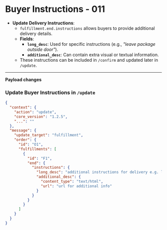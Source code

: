 # Buyer Instructions - 011

- **Update Delivery Instructions**:  
  - `fulfillment.end.instructions` allows buyers to provide additional delivery details.  
  - **Fields**:  
    - **`long_desc`**: Used for specific instructions (e.g., *"leave package outside door"*).  
    - **`additional_desc`**: Can contain extra visual or textual information.  
  - These instructions can be included in `/confirm` and updated later in `/update`.  

---

**Payload changes**

### Update Buyer Instructions in `/update`
```json
{
  "context": {
    "action": "update",
    "core_version": "1.2.5",
    "...": ""
  },
  "message": {
    "update_target": "fulfillment",
    "order": {
      "id": "O1",
      "fulfillments": [
        {
          "id": "F1",
          "end": {
            "instructions": {
              "long_desc": "additional instructions for delivery e.g. leave package outside door",
              "additional_desc": {
                "content_type": "text/html",
                "url": "url for additional info"
              }
            }
          }
        }
      ]
    }
  }
}
```